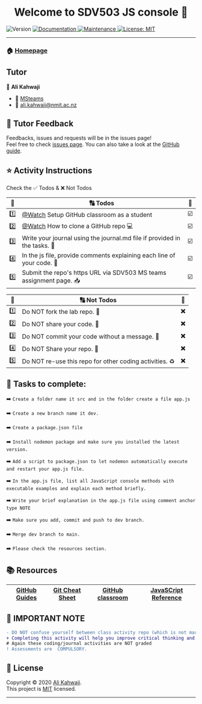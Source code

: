 <h1 align="center">Welcome to SDV503 JS console 👋</h1>
<p>
  <img alt="Version" src="https://img.shields.io/badge/version-1.0.0-blue.svg?cacheSeconds=2592000" />
  <a href="https://github.com/alikahwaji/Lab-template#readme" target="_blank">
    <img alt="Documentation" src="https://img.shields.io/badge/documentation-yes-brightgreen.svg" />
  </a>
  <a href="https://github.com/alikahwaji/Lab-template/graphs/commit-activity" target="_blank">
    <img alt="Maintenance" src="https://img.shields.io/badge/Maintained%3F-yes-green.svg" />
  </a>
  <a href="https://github.com/alikahwaji/Lab-template/blob/master/LICENSE" target="_blank">
    <img alt="License: MIT" src="https://img.shields.io/github/license/alikahwaji/lab-template" />
  </a>
</p>

***

### 🏠 [Homepage](https://github.com/alikahwaji/Lab-template#readme)

## Tutor

👤 **Ali Kahwaji**

* :school: [MSteams](https://teams.microsoft.com/l/channel/19%3ad8a4aa8ce3c34cef88897aa8955767f3%40thread.tacv2/General?groupId=fc1c6d2c-7a94-4fe4-b9c8-a930f6d56956&tenantId=d270022d-f990-4b41-9ce0-468f043eef4f)
* :e-mail: <ali.kahwaji@nmit.ac.nz>


## 🤝 Tutor Feedback

Feedbacks, issues and requests will be in the issues page!<br />Feel free to check [issues page](https://github.com/alikahwaji/Lab-template/issues). You can also take a look at the [GitHub guide](https://guides.github.com/).

## ⭐️ Activity Instructions 

Check the :white_check_mark: Todos & :x: Not Todos 

|:1234:|:capital_abcd: Todos|:passport_control:|
|:-:|---|---|
|:one:|[@Watch](https://www.youtube.com/watch?v=fRLZIUxva5Q) Setup GitHub classroom as a student|:ballot_box_with_check:|
|:two:|[@Watch](https://www.youtube.com/watch?v=yXT1ElMEkW8) How to clone a GitHub repo :computer:|:ballot_box_with_check:|
|:three:|Write your journal using the journal.md file if provided in the tasks. :pencil:|:ballot_box_with_check:|
|:four:|In the js file, provide comments explaining each line of your code. :flashlight:|:ballot_box_with_check:|
|:five:|Submit the repo's https URL via SDV503 MS teams assignment page. :inbox_tray:|:ballot_box_with_check:|

|:1234:|:capital_abcd: Not Todos|:passport_control:|
|:-:|---|---|
|:one:|Do NOT fork the lab repo. :trident:|:heavy_multiplication_x:|
|:two:|Do NOT share your code. :lock_with_ink_pen:|:heavy_multiplication_x:|
|:three:|Do NOT commit your code without a message. :incoming_envelope:|:heavy_multiplication_x:|
|:four:|Do NOT Share your repo. :closed_lock_with_key:|:heavy_multiplication_x:|
|:five:|Do NOT re-use this repo for other coding activities. :recycle:|:heavy_multiplication_x:|

## :page_facing_up: Tasks to complete:

:arrow_right: `Create a folder name it src and in the folder create a file app.js`

:arrow_right: `Create a new branch name it dev.`

:arrow_right: `Create a package.json file`

:arrow_right: `Install nodemon package and make sure you installed the latest version.`

:arrow_right: `Add a script to package.json to let nodemon automatically execute and restart your app.js file.`

:arrow_right: `In the app.js file, list all JavaScript console methods with executable examples and explain each method briefly.`

:arrow_right: `Write your brief explanation in the app.js file using comment anchor type NOTE`

:arrow_right: `Make sure you add, commit and push to dev branch.`

:arrow_right: `Merge dev branch to main.`

:arrow_right: `Please check the resources section.`


## :books: Resources 

|[GitHub Guides](https://guides.github.com/activities/hello-world/)|[Git Cheat Sheet](https://education.github.com/git-cheat-sheet-education.pdf)|[GitHub classroom](https://github.com/jfiksel/github-classroom-for-students)|[JavaSCript Reference](https://developer.mozilla.org/en-US/docs/Web/JavaScript#reference)|
|---|---|---|---|

## :loudspeaker: IMPORTANT NOTE
```diff
- DO NOT confuse yourself between class activity repo (which is not marked) and assessment repo submission (which is marked!). 
+ Completing this activity will help you improve critical thinking and knowledge retention.
# Again these coding/journal activities are NOT graded
! Assessments are  COMPULSORY. 
```

## 📝 License

Copyright © 2020 [Ali Kahwaji](https://github.com/alikahwaji).<br />
This project is [MIT](https://github.com/alikahwaji/Lab-template/blob/master/LICENSE) licensed.

***
